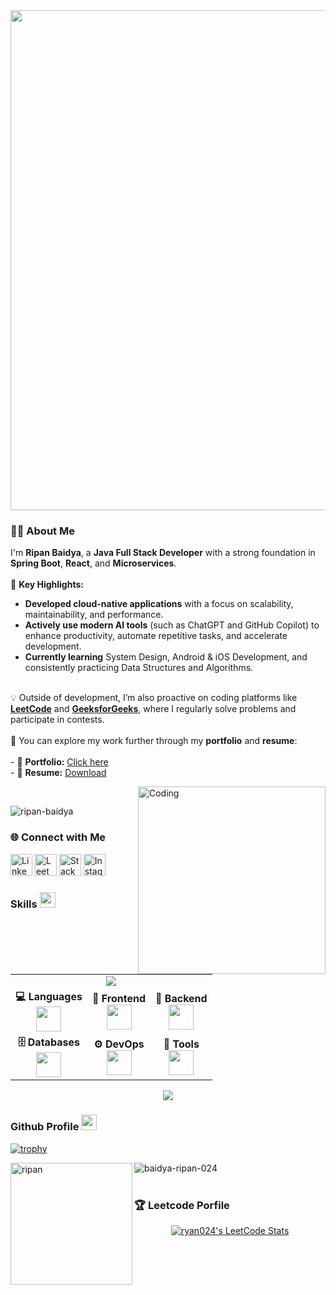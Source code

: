 <div align="center">
  <img width="800" src="https://readme-typing-svg.demolab.com?font=JetBrains+Mono&weight=600&size=30&duration=3000&color=2AF7B4&center=true&vCenter=true&width=800&lines=Hi+there%2C+I'm+Ripan+Baidya%21+%F0%9F%91%8B;Let's+Connect+%F0%9F%9A%80" />
</div>

<!-- about section  -->
<h3 align="left">👨‍💻 About Me</h3>
<p align="left">
    I'm <b>Ripan Baidya</b>, a <b>Java Full Stack Developer</b> with a strong foundation in <b>Spring Boot</b>, <b>React</b>, and <b>Microservices</b>.
    <br><br>
    🚀 <b>Key Highlights:</b>
</p>
<ul>
    <li><b>Developed cloud-native applications</b> with a focus on scalability, maintainability, and performance.</li>
    <li><b>Actively use modern AI tools</b> (such as ChatGPT and GitHub Copilot) to enhance productivity, automate repetitive tasks, and accelerate development.</li>
    <li><b>Currently learning</b> System Design, Android & iOS Development, and consistently practicing Data Structures and Algorithms.</li>
</ul>
    <br>
    💡 Outside of development, I’m also proactive on coding platforms like
    <a href="https://leetcode.com/u/baidya-ripan-024/" target="_blank"><b>LeetCode</b></a> and 
    <a href="https://www.geeksforgeeks.org/user/idyariq08/" target="_blank"><b>GeeksforGeeks</b></a>, where I regularly solve problems and participate in contests.
    <br><br>
    🔗 You can explore my work further through my <b>portfolio</b> and <b>resume</b>:
    <br><br>
    - 📁 <b>Portfolio:</b> <a href="https://ripanbaidya-portfolio.vercel.app/" target="_blank">Click here</a>  
    <br>
    - 📄 <b>Resume:</b> <a href="https://drive.google.com/file/d/1WP1j_kafkMP2zgYzvTbmIC47k_LAsTmA/view?usp=sharing">Download</a>
</p>

<img align="right" alt="Coding" width="300" src="https://i.pinimg.com/originals/81/17/8b/81178b47a8598f0c81c4799f2cdd4057.gif"></p>
<br>
<!-- Profile views -->
<p align="left"> <img src="https://komarev.com/ghpvc/?username=ripanbaidya08&label=Profile%20views&color=0e75b6&style=flat" alt="ripan-baidya" /> </p>

<!--  Variours Social links -->
<h3 align="left">🌐 Connect with Me</h3>
<p align="left">
  <a href="https://www.linkedin.com/in/ripanb24/" target="_blank"><img src="https://upload.wikimedia.org/wikipedia/commons/e/e9/Linkedin_icon.svg" alt="LinkedIn" height="35" width="35"/></a>
  <a href="https://leetcode.com/u/ryan024/" target="_blank"><img src="https://upload.wikimedia.org/wikipedia/commons/1/19/LeetCode_logo_black.png" alt="LeetCode" height="35" width="35"/></a>
  <a href="https://stackoverflow.com/users/29165803/ripan-baidya" target="_blank"><img src="https://raw.githubusercontent.com/rahuldkjain/github-profile-readme-generator/master/src/images/icons/Social/stack-overflow.svg" alt="Stack Overflow" height="35" width="35"/></a>
  <a href="https://www.instagram.com/rbdya20/" target="_blank"><img src="https://raw.githubusercontent.com/rahuldkjain/github-profile-readme-generator/master/src/images/icons/Social/instagram.svg" alt="Instagram" height="35" width="35"/></a>
 

<!-- Language, Framework & Tools -->
<h3 id="skills">Skills <img src="https://media.giphy.com/media/QssGEmpkyEOhBCb7e1/giphy.gif" width="25px"></h3>
<table width="100%" align="center">
  <tr>
    <td align="center" colspan="3">
      <img src="https://capsule-render.vercel.app/api?type=waving&color=gradient&height=100&section=header&text=🛠️%20Tools%20and%20Technologies%20&fontAlign=50&fontAlignY=40&fontSize=25" />
    </td>
  </tr>
  <tr>
    <td align="center">
      <b>💻 Languages</b><br/>
      <img src="https://skillicons.dev/icons?i=java,kotlin,cpp" height="40" />
    </td>
    <td align="center">
      <b>🎨 Frontend</b><br/>
      <img src="https://skillicons.dev/icons?i=react,tailwind,vue" height="40" />
    </td>
    <td align="center">
      <b>🔧 Backend</b><br/>
      <img src="https://skillicons.dev/icons?i=spring,hibernate,graphql" height="40" />
    </td>
  </tr>
  <tr>
    <td align="center">
      <b>🗄️ Databases</b><br/>
      <img src="https://skillicons.dev/icons?i=postgresql,mongodb,redis" height="40" />
    </td>
    <td align="center">
      <b>⚙️ DevOps</b><br/>
      <img src="https://skillicons.dev/icons?i=docker,jenkins,aws,kafka" height="40" />
    </td>
    <td align="center">
      <b>🧰 Tools</b><br/>
      <img src="https://skillicons.dev/icons?i=git,github,maven,vscode,idea" height="40" />
    </td>
  </tr>
</table>

<p align="center"><img src="https://capsule-render.vercel.app/api?type=rect&color=0:0f2027,100:2c5364&height=2" /></p>


<!-- github starts -->
<h3 id="github-stats">Github Profile <img src="https://media.giphy.com/media/cj87CxfRtrUifF3Ryk/giphy.gif" width="25px"></h3>

[![trophy](https://github-profile-trophy.vercel.app/?username=baidya-ripan-024)](https://github.com/baidya-ripan-024/github-profile-trophy)
<div align="left">
    <img align="left" src="https://github-readme-stats.vercel.app/api/top-langs?username=baidya-ripan-024&show_icons=true&theme=tokyonight&locale=en&layout=compact" alt="ripan" height="195em"/>
    <img align="center" src="https://github-readme-streak-stats.herokuapp.com/?user=baidya-ripan-024" alt="baidya-ripan-024" />
</div>
<br>
<!-- leetocde details-->
<h3 align="left">🏆 Leetcode Porfile</h3>
<p align="center">
  <a href="https://github.com/JacobLinCool/LeetCode-Stats-Card" target="_blank">
    <img title="ryan024's LeetCode Stats" alt="ryan024's LeetCode Stats" src="https://leetcard.jacoblin.cool/ryan024?theme=unicorn&font=Paprika&ext=activity" />
  </a>
</p>


